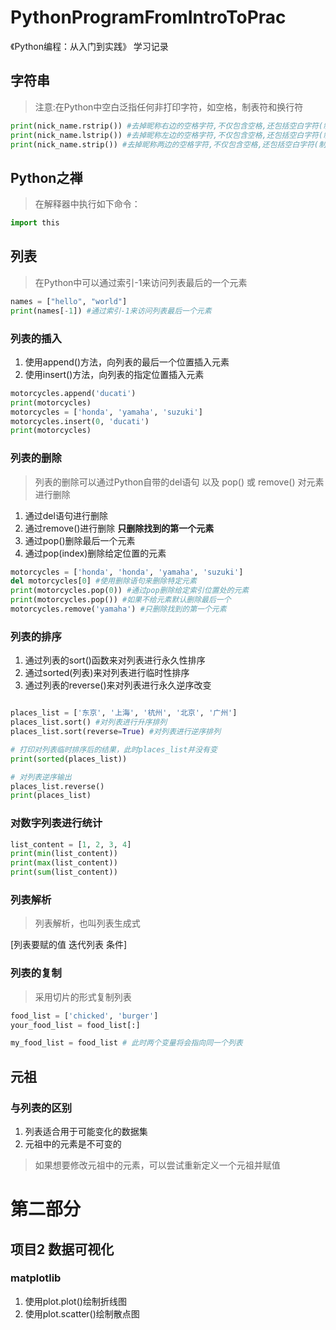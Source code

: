 # PythonProgramFromIntroToPrac
《Python编程：从入门到实践》 学习记录


## 字符串
> 注意:在Python中空白泛指任何非打印字符，如空格，制表符和换行符
```Python
print(nick_name.rstrip()) #去掉昵称右边的空格字符,不仅包含空格,还包括空白字符(制表符，换行符)
print(nick_name.lstrip()) #去掉昵称左边的空格字符,不仅包含空格,还包括空白字符(制表符，换行符)
print(nick_name.strip()) #去掉昵称两边的空格字符,不仅包含空格,还包括空白字符(制表符，换行符)
```


## Python之禅
> 在解释器中执行如下命令：
```Python
import this
```
## 列表
> 在Python中可以通过索引-1来访问列表最后的一个元素
```Python
names = ["hello", "world"]
print(names[-1]) #通过索引-1来访问列表最后一个元素
```
### 列表的插入
1. 使用append()方法，向列表的最后一个位置插入元素
2. 使用insert()方法，向列表的指定位置插入元素

```python
motorcycles.append('ducati')
print(motorcycles)
motorcycles = ['honda', 'yamaha', 'suzuki']
motorcycles.insert(0, 'ducati')
print(motorcycles)
```

### 列表的删除
> 列表的删除可以通过Python自带的del语句 以及 pop() 或 remove() 对元素进行删除

1. 通过del语句进行删除
2. 通过remove()进行删除 **只删除找到的第一个元素**
3. 通过pop()删除最后一个元素
4. 通过pop(index)删除给定位置的元素


```python
motorcycles = ['honda', 'honda', 'yamaha', 'suzuki']
del motorcycles[0] #使用删除语句来删除特定元素
print(motorcycles.pop(0)) #通过pop删除给定索引位置处的元素
print(motorcycles.pop()) #如果不给元素默认删除最后一个
motorcycles.remove('yamaha') #只删除找到的第一个元素

```

### 列表的排序
1. 通过列表的sort()函数来对列表进行永久性排序
2. 通过sorted(列表)来对列表进行临时性排序
3. 通过列表的reverse()来对列表进行永久逆序改变

```python

places_list = ['东京', '上海', '杭州', '北京', '广州']
places_list.sort() #对列表进行升序排列
places_list.sort(reverse=True) #对列表进行逆序排列

# 打印对列表临时排序后的结果，此时places_list并没有变
print(sorted(places_list))

# 对列表逆序输出
places_list.reverse()
print(places_list)

```

### 对数字列表进行统计
```python
list_content = [1, 2, 3, 4]
print(min(list_content))
print(max(list_content))
print(sum(list_content))

```

### 列表解析
> 列表解析，也叫列表生成式

[列表要赋的值 迭代列表 条件]

### 列表的复制
> 采用切片的形式复制列表

```python
food_list = ['chicked', 'burger']
your_food_list = food_list[:]

my_food_list = food_list # 此时两个变量将会指向同一个列表

```

## 元祖


### 与列表的区别
1. 列表适合用于可能变化的数据集
2. 元祖中的元素是不可变的

> 如果想要修改元祖中的元素，可以尝试重新定义一个元祖并赋值

# 第二部分
## 项目2 数据可视化

### matplotlib
1. 使用plot.plot()绘制折线图
2. 使用plot.scatter()绘制散点图